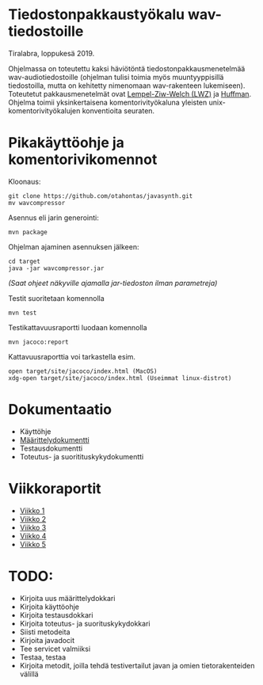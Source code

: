 # Tiedostonpakkaustyökalu wav-tiedostoille

Tiralabra, loppukesä 2019.

Ohjelmassa on toteutettu kaksi häviötöntä tiedostonpakkausmenetelmää wav-audiotiedostoille (ohjelman tulisi toimia myös muuntyyppisillä tiedostoilla, mutta on kehitetty nimenomaan wav-rakenteen lukemiseen). Toteutetut pakkausmenetelmät ovat [Lempel-Ziw-Welch (LWZ)](https://en.wikipedia.orga/wiki/Lempel–Ziv–Welch) ja [Huffman](https://en.wikipedia.org/wiki/Huffman_coding). Ohjelma toimii yksinkertaisena komentorivityökaluna yleisten unix-komentorivityökalujen konventioita seuraten. 

# Pikakäyttöohje ja komentorivikomennot

Kloonaus:
```
git clone https://github.com/otahontas/javasynth.git
mv wavcompressor
```

Asennus eli jarin generointi:
```
mvn package
```

Ohjelman ajaminen asennuksen jälkeen:
```
cd target
java -jar wavcompressor.jar
```
*(Saat ohjeet näkyville ajamalla jar-tiedoston ilman parametreja)*

Testit suoritetaan komennolla
```
mvn test
```

Testikattavuusraportti luodaan komennolla
```
mvn jacoco:report
```

Kattavuusraporttia voi tarkastella esim.
```
open target/site/jacoco/index.html (MacOS)
xdg-open target/site/jacoco/index.html (Useimmat linux-distrot)
```


# Dokumentaatio
- Käyttöhje
- [Määrittelydokumentti](dokumentaatio/maarittelydokumentti.md)
- Testausdokumentti
- Toteutus- ja suoritituskykydokumentti

# Viikkoraportit
- [Viikko 1](dokumentaatio/raportit/viikko1.md)
- [Viikko 2](dokumentaatio/raportit/viikko2.md)
- [Viikko 3](dokumentaatio/raportit/viikko3.md)
- [Viikko 4](dokumentaatio/raportit/viikko4.md)
- [Viikko 5](dokumentaatio/raportit/viikko5.md)

# TODO:
- Kirjoita uus määrittelydokkari
- Kirjoita käyttöohje
- Kirjoita testausdokkari
- Kirjoita toteutus- ja suorituskykydokkari
- Siisti metodeita
- Kirjoita javadocit
- Tee servicet valmiiksi
- Testaa, testaa
- Kirjoita metodit, joilla tehdä testivertailut javan ja omien tietorakenteiden välillä
